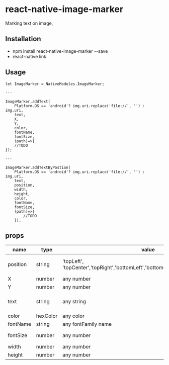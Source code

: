 # react-native-image-marker
Marking text on image,

## Installation
* npm install react-native-image-marker --save
* react-native link

## Usage

```
let ImageMarker = NativeModules.ImageMarker;

···

ImageMarker.addText(
    Platform.OS == 'android'? img.uri.replace('file://', '') : img.uri,
    text,
    X,
    Y,
    color,
    fontName,
    fontSize,
    (path)=>{
    //TODO
});

···

ImageMarker.addTextByPostion(
    Platform.OS == 'android'? img.uri.replace('file://', '') : img.uri,
    text,
    position,
    width,
    height,
    color,
    fontName,
    fontSize,
    (path)=>{
        //TODO
    });

```

## props

| name | type | value | description |
| --- | --- | --- | --- |
| position | string | 'topLeft', 'topCenter','topRight','bottomLeft','bottomCenter','bottomRight','center'| text postion enum on image |
| X | number | any number | x |
| Y | number | any number | y |
| text | string | any string | the text you want to mark on |
| color | hexColor | any color | text color |
| fontName | string | any fontFamily name |  |
| fontSize | number | any number | the text font size |
| width | number | any number | text width |
| height | number | any number | text height |
